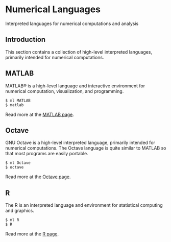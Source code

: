 # Numerical Languages

Interpreted languages for numerical computations and analysis

## Introduction

This section contains a collection of high-level interpreted languages, primarily intended for numerical computations.

## MATLAB

MATLAB® is a high-level language and interactive environment for numerical computation, visualization, and programming.

```console
$ ml MATLAB
$ matlab
```

Read more at the [MATLAB page][1].

## Octave

GNU Octave is a high-level interpreted language, primarily intended for numerical computations. The Octave language is quite similar to MATLAB so that most programs are easily portable.

```console
$ ml Octave
$ octave
```

Read more at the [Octave page][2].

## R

The R is an interpreted language and environment for statistical computing and graphics.

```console
$ ml R
$ R
```

Read more at the [R page][3].

[1]: matlab.md
[2]: octave.md
[3]: r.md
